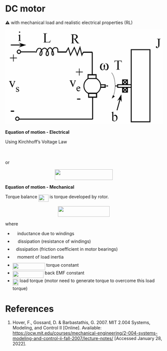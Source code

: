 # DC motor 
:warning: with mechanical load and realistic electrical properties (RL)

![dc motor model](../images/dc-p9-64.png)

**Equation of motion - Electrical**

Using Kirchhoff’s Voltage Law
<p align="center"><img src="svgs/baf9c5efc933c1404816b0d3ceec5174.svg?invert_in_darkmode" align=middle width=156.991725pt height=13.059335849999998pt/></p>
or
<p align="center"><img src="svgs/268e82577294c2e4a5160aef11ef9e7a.svg?invert_in_darkmode" align=middle width=185.89421234999998pt height=33.81208709999999pt/></p>

**Equation of motion - Mechanical**

Torque balance <img src="svgs/1318643822c4bf907d5e39ac6134a63f.svg?invert_in_darkmode" align=middle width=32.11120274999999pt height=22.465723500000017pt/> is torque developed by rotor.
<p align="center"><img src="svgs/c6a9a290ce4a1cd9d1817b6991e8d12a.svg?invert_in_darkmode" align=middle width=165.55373339999997pt height=33.81208709999999pt/></p>

where
- <img src="svgs/ddcb483302ed36a59286424aa5e0be17.svg?invert_in_darkmode" align=middle width=11.18724254999999pt height=22.465723500000017pt/> inductance due to windings
- <img src="svgs/1e438235ef9ec72fc51ac5025516017c.svg?invert_in_darkmode" align=middle width=12.60847334999999pt height=22.465723500000017pt/> dissipation (resistance of windings)
- <img src="svgs/4bdc8d9bcfb35e1c9bfb51fc69687dfc.svg?invert_in_darkmode" align=middle width=7.054796099999991pt height=22.831056599999986pt/> dissipation (friction coefficient in motor bearings)
- <img src="svgs/8eb543f68dac24748e65e2e4c5fc968c.svg?invert_in_darkmode" align=middle width=10.69635434999999pt height=22.465723500000017pt/> moment of load inertia
- <img src="svgs/972331f994e1c00d671a01f6ebcd272c.svg?invert_in_darkmode" align=middle width=103.93838729999997pt height=22.465723500000017pt/> torque constant
- <img src="svgs/ea02f703a4b9da88b259ec0d6935b74f.svg?invert_in_darkmode" align=middle width=99.26179724999999pt height=22.465723500000017pt/> back EMF constant
- <img src="svgs/c256da4d1fc4b5175d9d8ee2eab1d986.svg?invert_in_darkmode" align=middle width=18.624510299999987pt height=22.465723500000017pt/> load torque (motor need to generate torque to overcome this load torque)


# References
1. Hover, F., Gossard, D. & Barbastathis, G. 2007. MIT 2.004 Systems, Modeling, and Control II [Online]. Available: https://ocw.mit.edu/courses/mechanical-engineering/2-004-systems-modeling-and-control-ii-fall-2007/lecture-notes/ [Accessed January 28, 2022].
